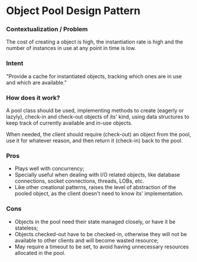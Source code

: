 # Object Pool Design Pattern

### Contextualization / Problem

The cost of creating a object is high, the instantiation rate is high and the number of instances in use at any point in time is low.

### Intent

"Provide a cache for instantiated objects, tracking which ones are in use and which are available."

### How does it work?

A pool class should be used, implementing methods to create (eagerly or lazyly), check-in and check-out objects of its' kind, using data structures to keep track of currently available and in-use objects.

When needed, the client should require (check-out) an object from the pool, use it for whatever reason, and then return it (check-in) back to the pool.

### Pros

- Plays well with concurrency;
- Specially useful when dealing with I/O related objects, like database connections, socket connections, threads, LOBs, etc.
- Like other creational patterns, raises the level of abstraction of the pooled object, as the client doesn't need to know its' implementation.

### Cons

- Objects in the pool need their state managed closely, or have it be stateless;
- Objects checked-out have to be checked-in, otherwise they will not be available to other clients and will become wasted resource;
- May require a timeout to be set, to avoid having unnecessary resources allocated in the pool.
